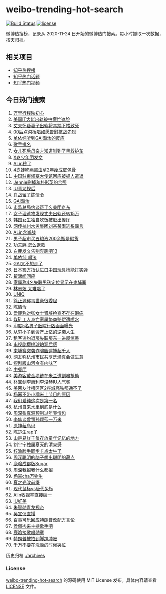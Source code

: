 # weibo-trending-hot-search

[![Build Status](https://github.com/justjavac/weibo-trending-hot-search/workflows/ci/badge.svg?branch=master)](https://github.com/justjavac/weibo-trending-hot-search/actions)
[![license](https://img.shields.io/github/license/justjavac/weibo-trending-hot-search)](https://github.com/justjavac/weibo-trending-hot-search/blob/master/LICENSE)

微博热搜榜，记录从 2020-11-24 日开始的微博热门搜索。每小时抓取一次数据，按天[归档](./archives)。

## 相关项目

- [知乎热搜榜](https://github.com/justjavac/zhihu-trending-top-search)
- [知乎热门话题](https://github.com/justjavac/zhihu-trending-hot-questions)
- [知乎热门视频](https://github.com/justjavac/zhihu-trending-hot-video)

## 今日热门搜索

<!-- BEGIN -->
<!-- 最后更新时间 Sat Jul 19 2025 04:16:28 GMT+0800 (China Standard Time) -->

1. [万里行程映初心](https://s.weibo.com//weibo?q=%23%E4%B8%87%E9%87%8C%E8%A1%8C%E7%A8%8B%E6%98%A0%E5%88%9D%E5%BF%83%23&Refer=new_time)
1. [美国IT大佬出轨被拍慌忙遮脸](https://s.weibo.com//weibo?q=%23%E7%BE%8E%E5%9B%BDIT%E5%A4%A7%E4%BD%AC%E5%87%BA%E8%BD%A8%E8%A2%AB%E6%8B%8D%E6%85%8C%E5%BF%99%E9%81%AE%E8%84%B8%23&t=31&band_rank=1&Refer=top)
1. [丈夫怀疑妻子出轨将其踹下楼致死](https://s.weibo.com//weibo?q=%23%E4%B8%88%E5%A4%AB%E6%80%80%E7%96%91%E5%A6%BB%E5%AD%90%E5%87%BA%E8%BD%A8%E5%B0%86%E5%85%B6%E8%B8%B9%E4%B8%8B%E6%A5%BC%E8%87%B4%E6%AD%BB%23&t=31&band_rank=5&Refer=top)
1. [00后卢沟桥唱如愿告慰抗战先烈](https://s.weibo.com//weibo?q=%2300%E5%90%8E%E5%8D%A2%E6%B2%9F%E6%A1%A5%E5%94%B1%E5%A6%82%E6%84%BF%E5%91%8A%E6%85%B0%E6%8A%97%E6%88%98%E5%85%88%E7%83%88%23&t=31&band_rank=3&Refer=top)
1. [单依纯听到GAI淘汰的反应](https://s.weibo.com//weibo?q=%23%E5%8D%95%E4%BE%9D%E7%BA%AF%E5%90%AC%E5%88%B0GAI%E6%B7%98%E6%B1%B0%E7%9A%84%E5%8F%8D%E5%BA%94%23&t=31&band_rank=7&Refer=top)
1. [歌手排名](https://s.weibo.com//weibo?q=%E6%AD%8C%E6%89%8B%E6%8E%92%E5%90%8D&t=31&band_rank=1&Refer=top)
1. [女儿死后母亲才知道叫到了黑救护车](https://s.weibo.com//weibo?q=%23%E5%A5%B3%E5%84%BF%E6%AD%BB%E5%90%8E%E6%AF%8D%E4%BA%B2%E6%89%8D%E7%9F%A5%E9%81%93%E5%8F%AB%E5%88%B0%E4%BA%86%E9%BB%91%E6%95%91%E6%8A%A4%E8%BD%A6%23&t=31&band_rank=10&Refer=top)
1. [X玖少年团发文](https://s.weibo.com//weibo?q=%23X%E7%8E%96%E5%B0%91%E5%B9%B4%E5%9B%A2%E5%8F%91%E6%96%87%23&t=31&band_rank=12&Refer=top)
1. [ALin秒了](https://s.weibo.com//weibo?q=ALin%E7%A7%92%E4%BA%86&t=31&band_rank=8&Refer=top)
1. [4岁娃吃燕窝虫草2年瘦成皮包骨](https://s.weibo.com//weibo?q=%234%E5%B2%81%E5%A8%83%E5%90%83%E7%87%95%E7%AA%9D%E8%99%AB%E8%8D%892%E5%B9%B4%E7%98%A6%E6%88%90%E7%9A%AE%E5%8C%85%E9%AA%A8%23&t=31&band_rank=9&Refer=top)
1. [中国驻柬埔寨大使馆回应被抓人遣返](https://s.weibo.com//weibo?q=%23%E4%B8%AD%E5%9B%BD%E9%A9%BB%E6%9F%AC%E5%9F%94%E5%AF%A8%E5%A4%A7%E4%BD%BF%E9%A6%86%E5%9B%9E%E5%BA%94%E8%A2%AB%E6%8A%93%E4%BA%BA%E9%81%A3%E8%BF%94%23&t=31&band_rank=28&Refer=top)
1. [Jennie删掉和朴彩英的合照](https://s.weibo.com//weibo?q=%23Jennie%E5%88%A0%E6%8E%89%E5%92%8C%E6%9C%B4%E5%BD%A9%E8%8B%B1%E7%9A%84%E5%90%88%E7%85%A7%23&t=31&band_rank=11&Refer=top)
1. [IU青龙视后](https://s.weibo.com//weibo?q=%23IU%E9%9D%92%E9%BE%99%E8%A7%86%E5%90%8E%23&t=31&band_rank=13&Refer=top)
1. [肖战留了陈情令](https://s.weibo.com//weibo?q=%E8%82%96%E6%88%98%E7%95%99%E4%BA%86%E9%99%88%E6%83%85%E4%BB%A4&t=31&band_rank=16&Refer=top)
1. [GAI淘汰](https://s.weibo.com//weibo?q=GAI%E6%B7%98%E6%B1%B0&t=31&band_rank=21&Refer=top)
1. [市监总局约谈饿了么美团京东](https://s.weibo.com//weibo?q=%23%E5%B8%82%E7%9B%91%E6%80%BB%E5%B1%80%E7%BA%A6%E8%B0%88%E9%A5%BF%E4%BA%86%E4%B9%88%E7%BE%8E%E5%9B%A2%E4%BA%AC%E4%B8%9C%23&t=31&band_rank=6&Refer=top)
1. [女子理遗物发现丈夫出轨还转15万](https://s.weibo.com//weibo?q=%23%E5%A5%B3%E5%AD%90%E7%90%86%E9%81%97%E7%89%A9%E5%8F%91%E7%8E%B0%E4%B8%88%E5%A4%AB%E5%87%BA%E8%BD%A8%E8%BF%98%E8%BD%AC15%E4%B8%87%23&t=31&band_rank=17&Refer=top)
1. [韩国女生独自吃饭被赶出餐厅](https://s.weibo.com//weibo?q=%23%E9%9F%A9%E5%9B%BD%E5%A5%B3%E7%94%9F%E7%8B%AC%E8%87%AA%E5%90%83%E9%A5%AD%E8%A2%AB%E8%B5%B6%E5%87%BA%E9%A4%90%E5%8E%85%23&t=31&band_rank=31&Refer=top)
1. [网传杭州水务集团刘某某潜逃系谣言](https://s.weibo.com//weibo?q=%23%E7%BD%91%E4%BC%A0%E6%9D%AD%E5%B7%9E%E6%B0%B4%E5%8A%A1%E9%9B%86%E5%9B%A2%E5%88%98%E6%9F%90%E6%9F%90%E6%BD%9C%E9%80%83%E7%B3%BB%E8%B0%A3%E8%A8%80%23&t=31&band_rank=4&Refer=top)
1. [ALin念肖战](https://s.weibo.com//weibo?q=ALin%E5%BF%B5%E8%82%96%E6%88%98&t=31&band_rank=2&Refer=top)
1. [男子超市买五粮液200余瓶是假货](https://s.weibo.com//weibo?q=%23%E7%94%B7%E5%AD%90%E8%B6%85%E5%B8%82%E4%B9%B0%E4%BA%94%E7%B2%AE%E6%B6%B2200%E4%BD%99%E7%93%B6%E6%98%AF%E5%81%87%E8%B4%A7%23&t=31&band_rank=15&Refer=top)
1. [功夫胖 怎么退款](https://s.weibo.com//weibo?q=%E5%8A%9F%E5%A4%AB%E8%83%96%20%E6%80%8E%E4%B9%88%E9%80%80%E6%AC%BE&t=31&band_rank=23&Refer=top)
1. [白鹿发文告别奔跑吧13](https://s.weibo.com//weibo?q=%23%E7%99%BD%E9%B9%BF%E5%8F%91%E6%96%87%E5%91%8A%E5%88%AB%E5%A5%94%E8%B7%91%E5%90%A713%23&t=31&band_rank=14&Refer=top)
1. [单依纯 唱法](https://s.weibo.com//weibo?q=%E5%8D%95%E4%BE%9D%E7%BA%AF%20%E5%94%B1%E6%B3%95&t=31&band_rank=22&Refer=top)
1. [GAI又不想走了](https://s.weibo.com//weibo?q=GAI%E5%8F%88%E4%B8%8D%E6%83%B3%E8%B5%B0%E4%BA%86&t=31&band_rank=26&Refer=top)
1. [日本警方指认进口中国玩具枪能打实弹](https://s.weibo.com//weibo?q=%23%E6%97%A5%E6%9C%AC%E8%AD%A6%E6%96%B9%E6%8C%87%E8%AE%A4%E8%BF%9B%E5%8F%A3%E4%B8%AD%E5%9B%BD%E7%8E%A9%E5%85%B7%E6%9E%AA%E8%83%BD%E6%89%93%E5%AE%9E%E5%BC%B9%23&t=31&band_rank=18&Refer=top)
1. [翟潇闻回应](https://s.weibo.com//weibo?q=%E7%BF%9F%E6%BD%87%E9%97%BB%E5%9B%9E%E5%BA%94&t=31&band_rank=26&Refer=top)
1. [家属称4名失联男孩定位显示在柬埔寨](https://s.weibo.com//weibo?q=%23%E5%AE%B6%E5%B1%9E%E7%A7%B04%E5%90%8D%E5%A4%B1%E8%81%94%E7%94%B7%E5%AD%A9%E5%AE%9A%E4%BD%8D%E6%98%BE%E7%A4%BA%E5%9C%A8%E6%9F%AC%E5%9F%94%E5%AF%A8%23&t=31&band_rank=20&Refer=top)
1. [林志炫 太难唱了](https://s.weibo.com//weibo?q=%E6%9E%97%E5%BF%97%E7%82%AB%20%E5%A4%AA%E9%9A%BE%E5%94%B1%E4%BA%86&t=31&band_rank=24&Refer=top)
1. [UNIQ](https://s.weibo.com//weibo?q=UNIQ&t=31&band_rank=27&Refer=top)
1. [徐正源称韦世豪很委屈](https://s.weibo.com//weibo?q=%23%E5%BE%90%E6%AD%A3%E6%BA%90%E7%A7%B0%E9%9F%A6%E4%B8%96%E8%B1%AA%E5%BE%88%E5%A7%94%E5%B1%88%23&t=31&band_rank=31&Refer=top)
1. [陈情令](https://s.weibo.com//weibo?q=%E9%99%88%E6%83%85%E4%BB%A4&t=31&band_rank=35&Refer=top)
1. [爱康称对张女士肾脏检查不存在瑕疵](https://s.weibo.com//weibo?q=%23%E7%88%B1%E5%BA%B7%E7%A7%B0%E5%AF%B9%E5%BC%A0%E5%A5%B3%E5%A3%AB%E8%82%BE%E8%84%8F%E6%A3%80%E6%9F%A5%E4%B8%8D%E5%AD%98%E5%9C%A8%E7%91%95%E7%96%B5%23&t=31&band_rank=32&Refer=top)
1. [煤矿工人身亡家属协商赔偿遭喷水](https://s.weibo.com//weibo?q=%23%E7%85%A4%E7%9F%BF%E5%B7%A5%E4%BA%BA%E8%BA%AB%E4%BA%A1%E5%AE%B6%E5%B1%9E%E5%8D%8F%E5%95%86%E8%B5%94%E5%81%BF%E9%81%AD%E5%96%B7%E6%B0%B4%23&t=31&band_rank=19&Refer=top)
1. [印度5名男子医院行凶画面曝光](https://s.weibo.com//weibo?q=%23%E5%8D%B0%E5%BA%A65%E5%90%8D%E7%94%B7%E5%AD%90%E5%8C%BB%E9%99%A2%E8%A1%8C%E5%87%B6%E7%94%BB%E9%9D%A2%E6%9B%9D%E5%85%89%23&t=31&band_rank=32&Refer=top)
1. [从穷小子到资产上亿的逆袭人生](https://s.weibo.com//weibo?q=%E4%BB%8E%E7%A9%B7%E5%B0%8F%E5%AD%90%E5%88%B0%E8%B5%84%E4%BA%A7%E4%B8%8A%E4%BA%BF%E7%9A%84%E9%80%86%E8%A2%AD%E4%BA%BA%E7%94%9F&t=31&band_rank=47&Refer=top)
1. [租客违约退房失联房东一进屋惊呆](https://s.weibo.com//weibo?q=%23%E7%A7%9F%E5%AE%A2%E8%BF%9D%E7%BA%A6%E9%80%80%E6%88%BF%E5%A4%B1%E8%81%94%E6%88%BF%E4%B8%9C%E4%B8%80%E8%BF%9B%E5%B1%8B%E6%83%8A%E5%91%86%23&t=31&band_rank=32&Refer=top)
1. [电视剧樱桃琥珀观后感](https://s.weibo.com//weibo?q=%23%E7%94%B5%E8%A7%86%E5%89%A7%E6%A8%B1%E6%A1%83%E7%90%A5%E7%8F%80%E8%A7%82%E5%90%8E%E6%84%9F%23&t=31&band_rank=44&Refer=top)
1. [柬埔寨突袭诈骗园逮捕超千人](https://s.weibo.com//weibo?q=%23%E6%9F%AC%E5%9F%94%E5%AF%A8%E7%AA%81%E8%A2%AD%E8%AF%88%E9%AA%97%E5%9B%AD%E9%80%AE%E6%8D%95%E8%B6%85%E5%8D%83%E4%BA%BA%23&t=31&band_rank=29&Refer=top)
1. [网友称杭州市民共享洗澡真会做生意](https://s.weibo.com//weibo?q=%23%E7%BD%91%E5%8F%8B%E7%A7%B0%E6%9D%AD%E5%B7%9E%E5%B8%82%E6%B0%91%E5%85%B1%E4%BA%AB%E6%B4%97%E6%BE%A1%E7%9C%9F%E4%BC%9A%E5%81%9A%E7%94%9F%E6%84%8F%23&t=31&band_rank=25&Refer=top)
1. [短剧版山河令有内味了](https://s.weibo.com//weibo?q=%E7%9F%AD%E5%89%A7%E7%89%88%E5%B1%B1%E6%B2%B3%E4%BB%A4%E6%9C%89%E5%86%85%E5%91%B3%E4%BA%86&t=31&band_rank=28&Refer=top)
1. [中餐厅](https://s.weibo.com//weibo?q=%E4%B8%AD%E9%A4%90%E5%8E%85&t=31&band_rank=42&Refer=top)
1. [美游客戴金项链在米兰遭割喉抢劫](https://s.weibo.com//weibo?q=%23%E7%BE%8E%E6%B8%B8%E5%AE%A2%E6%88%B4%E9%87%91%E9%A1%B9%E9%93%BE%E5%9C%A8%E7%B1%B3%E5%85%B0%E9%81%AD%E5%89%B2%E5%96%89%E6%8A%A2%E5%8A%AB%23&t=31&band_rank=37&Refer=top)
1. [朴宝剑李惠利李浚赫IU人气奖](https://s.weibo.com//weibo?q=%23%E6%9C%B4%E5%AE%9D%E5%89%91%E6%9D%8E%E6%83%A0%E5%88%A9%E6%9D%8E%E6%B5%9A%E8%B5%ABIU%E4%BA%BA%E6%B0%94%E5%A5%96%23&t=31&band_rank=29&Refer=top)
1. [美网友吐槽区区2座城高铁都通不了](https://s.weibo.com//weibo?q=%23%E7%BE%8E%E7%BD%91%E5%8F%8B%E5%90%90%E6%A7%BD%E5%8C%BA%E5%8C%BA2%E5%BA%A7%E5%9F%8E%E9%AB%98%E9%93%81%E9%83%BD%E9%80%9A%E4%B8%8D%E4%BA%86%23&t=31&band_rank=46&Refer=top)
1. [杨幂不带小糯米上节目的原因](https://s.weibo.com//weibo?q=%23%E6%9D%A8%E5%B9%82%E4%B8%8D%E5%B8%A6%E5%B0%8F%E7%B3%AF%E7%B1%B3%E4%B8%8A%E8%8A%82%E7%9B%AE%E7%9A%84%E5%8E%9F%E5%9B%A0%23&t=31&band_rank=44&Refer=top)
1. [我们爱纯这次是第一名](https://s.weibo.com//weibo?q=%E6%88%91%E4%BB%AC%E7%88%B1%E7%BA%AF%E8%BF%99%E6%AC%A1%E6%98%AF%E7%AC%AC%E4%B8%80%E5%90%8D&t=31&band_rank=48&Refer=top)
1. [杭州自来水里到底是什么](https://s.weibo.com//weibo?q=%23%E6%9D%AD%E5%B7%9E%E8%87%AA%E6%9D%A5%E6%B0%B4%E9%87%8C%E5%88%B0%E5%BA%95%E6%98%AF%E4%BB%80%E4%B9%88%23&t=31&band_rank=47&Refer=top)
1. [周深张真源预制过年表情包](https://s.weibo.com//weibo?q=%E5%91%A8%E6%B7%B1%E5%BC%A0%E7%9C%9F%E6%BA%90%E9%A2%84%E5%88%B6%E8%BF%87%E5%B9%B4%E8%A1%A8%E6%83%85%E5%8C%85&t=31&band_rank=48&Refer=top)
1. [李隼谈曾罚孙颖莎一万米](https://s.weibo.com//weibo?q=%23%E6%9D%8E%E9%9A%BC%E8%B0%88%E6%9B%BE%E7%BD%9A%E5%AD%99%E9%A2%96%E8%8E%8E%E4%B8%80%E4%B8%87%E7%B1%B3%23&t=31&band_rank=33&Refer=top)
1. [原神菈乌玛](https://s.weibo.com//weibo?q=%23%E5%8E%9F%E7%A5%9E%E8%8F%88%E4%B9%8C%E7%8E%9B%23&t=31&band_rank=50&Refer=top)
1. [陈楚生rap了](https://s.weibo.com//weibo?q=%23%E9%99%88%E6%A5%9A%E7%94%9Frap%E4%BA%86%23&t=31&band_rank=36&Refer=top)
1. [山是易烊千玺存放童年记忆的地方](https://s.weibo.com//weibo?q=%E5%B1%B1%E6%98%AF%E6%98%93%E7%83%8A%E5%8D%83%E7%8E%BA%E5%AD%98%E6%94%BE%E7%AB%A5%E5%B9%B4%E8%AE%B0%E5%BF%86%E7%9A%84%E5%9C%B0%E6%96%B9&t=31&band_rank=41&Refer=top)
1. [刘宇宁独属夏天的清爽感](https://s.weibo.com//weibo?q=%E5%88%98%E5%AE%87%E5%AE%81%E7%8B%AC%E5%B1%9E%E5%A4%8F%E5%A4%A9%E7%9A%84%E6%B8%85%E7%88%BD%E6%84%9F&t=31&band_rank=45&Refer=top)
1. [梓渝脸手同步卡点太牛了](https://s.weibo.com//weibo?q=%E6%A2%93%E6%B8%9D%E8%84%B8%E6%89%8B%E5%90%8C%E6%AD%A5%E5%8D%A1%E7%82%B9%E5%A4%AA%E7%89%9B%E4%BA%86&t=31&band_rank=34&Refer=top)
1. [周深聪明的脑子想出聪明的藏点](https://s.weibo.com//weibo?q=%E5%91%A8%E6%B7%B1%E8%81%AA%E6%98%8E%E7%9A%84%E8%84%91%E5%AD%90%E6%83%B3%E5%87%BA%E8%81%AA%E6%98%8E%E7%9A%84%E8%97%8F%E7%82%B9&t=31&band_rank=40&Refer=top)
1. [鹿晗成都版Sugar](https://s.weibo.com//weibo?q=%E9%B9%BF%E6%99%97%E6%88%90%E9%83%BD%E7%89%88Sugar&t=31&band_rank=40&Refer=top)
1. [周深我招我什么都招](https://s.weibo.com//weibo?q=%E5%91%A8%E6%B7%B1%E6%88%91%E6%8B%9B%E6%88%91%E4%BB%80%E4%B9%88%E9%83%BD%E6%8B%9B&t=31&band_rank=45&Refer=top)
1. [杨幂cha万物生](https://s.weibo.com//weibo?q=%E6%9D%A8%E5%B9%82cha%E4%B8%87%E7%89%A9%E7%94%9F&t=31&band_rank=39&Refer=top)
1. [夏之光改前缀](https://s.weibo.com//weibo?q=%23%E5%A4%8F%E4%B9%8B%E5%85%89%E6%94%B9%E5%89%8D%E7%BC%80%23&t=31&band_rank=36&Refer=top)
1. [现代鼠标vs唐代兔标](https://s.weibo.com//weibo?q=%23%E7%8E%B0%E4%BB%A3%E9%BC%A0%E6%A0%87vs%E5%94%90%E4%BB%A3%E5%85%94%E6%A0%87%23&t=31&band_rank=10&Refer=top)
1. [Alin收视率直接破一](https://s.weibo.com//weibo?q=%23Alin%E6%94%B6%E8%A7%86%E7%8E%87%E7%9B%B4%E6%8E%A5%E7%A0%B4%E4%B8%80%23&t=31&band_rank=38&Refer=top)
1. [IU好美](https://s.weibo.com//weibo?q=IU%E5%A5%BD%E7%BE%8E&t=31&band_rank=43&Refer=top)
1. [朱智勋青龙视帝](https://s.weibo.com//weibo?q=%23%E6%9C%B1%E6%99%BA%E5%8B%8B%E9%9D%92%E9%BE%99%E8%A7%86%E5%B8%9D%23&t=31&band_rank=41&Refer=top)
1. [吴宣仪直播](https://s.weibo.com//weibo?q=%E5%90%B4%E5%AE%A3%E4%BB%AA%E7%9B%B4%E6%92%AD&t=31&band_rank=49&Refer=top)
1. [百事可乐回应特朗普改配方言论](https://s.weibo.com//weibo?q=%23%E7%99%BE%E4%BA%8B%E5%8F%AF%E4%B9%90%E5%9B%9E%E5%BA%94%E7%89%B9%E6%9C%97%E6%99%AE%E6%94%B9%E9%85%8D%E6%96%B9%E8%A8%80%E8%AE%BA%23&t=31&band_rank=30&Refer=top)
1. [侯佩岑来主持歌手吧](https://s.weibo.com//weibo?q=%E4%BE%AF%E4%BD%A9%E5%B2%91%E6%9D%A5%E4%B8%BB%E6%8C%81%E6%AD%8C%E6%89%8B%E5%90%A7&t=31&band_rank=38&Refer=top)
1. [鹿晗接歌唱勋章](https://s.weibo.com//weibo?q=%23%E9%B9%BF%E6%99%97%E6%8E%A5%E6%AD%8C%E5%94%B1%E5%8B%8B%E7%AB%A0%23&t=31&band_rank=45&Refer=top)
1. [特朗普被拍到脚踝肿胀](https://s.weibo.com//weibo?q=%23%E7%89%B9%E6%9C%97%E6%99%AE%E8%A2%AB%E6%8B%8D%E5%88%B0%E8%84%9A%E8%B8%9D%E8%82%BF%E8%83%80%23&t=31&band_rank=46&Refer=top)
1. [千万不要在洗澡的时候哭泣](https://s.weibo.com//weibo?q=%E5%8D%83%E4%B8%87%E4%B8%8D%E8%A6%81%E5%9C%A8%E6%B4%97%E6%BE%A1%E7%9A%84%E6%97%B6%E5%80%99%E5%93%AD%E6%B3%A3&t=31&band_rank=49&Refer=top)

<!-- END -->

历史归档 [./archives](./archives)

### License

[weibo-trending-hot-search](https://github.com/justjavac/weibo-trending-hot-search) 的源码使用 MIT License
发布。具体内容请查看 [LICENSE](./LICENSE) 文件。
